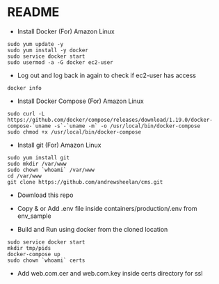 # README

* Install Docker (For) Amazon Linux

```unix
sudo yum update -y
sudo yum install -y docker
sudo service docker start
sudo usermod -a -G docker ec2-user
```

* Log out and log back in again to check if ec2-user has access

```unix
docker info
```

* Install Docker Compose (For) Amazon Linux

```unix
sudo curl -L https://github.com/docker/compose/releases/download/1.19.0/docker-compose-`uname -s`-`uname -m` -o /usr/local/bin/docker-compose
sudo chmod +x /usr/local/bin/docker-compose
```

* Install git (For) Amazon Linux

```unix
sudo yum install git
sudo mkdir /var/www
sudo chown `whoami` /var/www
cd /var/www
git clone https://github.com/andrewsheelan/cms.git
```

* Download this repo

* Copy & or Add .env file inside containers/production/.env from env_sample

* Build and Run using docker from the cloned location

```unix
sudo service docker start
mkdir tmp/pids
docker-compose up
sudo chown `whoami` certs
```
* Add web.com.cer and web.com.key inside certs directory for ssl
